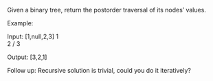 Given a binary tree, return the postorder traversal of its nodes’ values.

Example:

Input: [1,null,2,3]
1
\
 2
/
3

Output: [3,2,1]

Follow up: Recursive solution is trivial, could you do it iteratively?
